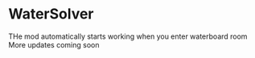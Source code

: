 # WaterSolver
THe mod automatically starts working when you enter waterboard room
More updates coming soon
